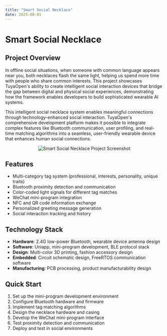 ```yaml
---
title: "Smart Social Necklace"
date: 2025-08-01
---
```


# Smart Social Necklace

## Project Overview

In offline social situations, when someone with common language appears near you, both necklaces flash the same light, helping us spend more time with people who share common interests. This project showcases TuyaOpen's ability to create intelligent social interaction devices that bridge the gap between digital and physical social experiences, demonstrating how the framework enables developers to build sophisticated wearable AI systems.

This intelligent social necklace system enables meaningful connections through technology-enhanced social interaction. TuyaOpen's comprehensive development platform makes it possible to integrate complex features like Bluetooth communication, user profiling, and real-time matching algorithms into a seamless, user-friendly wearable device that enhances human social connections.

<p align="center">
  <img
    src="https://images.tuyacn.com/fe-static/docs/img/206894ec-546e-4a6d-a0ce-9b521d574ccb.jpg"
    alt="Smart Social Necklace Project Screenshot"
    style={{
      width: "80%",
      borderRadius: "12px",
      boxShadow: "0 2px 16px rgba(0,0,0,0.08)"
    }}
  />
</p>

## Features

- Multi-category tag system (professional, interests, personality, unique traits)
- Bluetooth proximity detection and communication
- Color-coded light signals for different tag matches
- WeChat mini-program integration
- NFC and QR code information exchange
- Personalized greeting message generation
- Social interaction tracking and history

## Technology Stack

- **Hardware**: 2.4G low-power Bluetooth, wearable device antenna design
- **Software**: Uniapp, mini-program development, BLE protocol stack
- **Design**: Multi-color 3D printing, fashion accessory design
- **Embedded**: Circuit schematic design, FreeRTOS communication software
- **Manufacturing**: PCB processing, product manufacturability design

## Quick Start

1. Set up the mini-program development environment
2. Configure Bluetooth hardware and firmware
3. Implement tag matching algorithms
4. Design the necklace hardware and casing
5. Develop the WeChat mini-program interface
6. Test proximity detection and communication
7. Deploy and test in social environments
